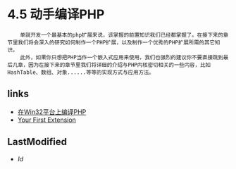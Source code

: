 # 4.5 动手编译PHP 


		单就开发一个最基本的php扩展来说，该掌握的前置知识我们已经都掌握了。在接下来的章节里我们将会深入的研究如何制作一个PHP扩展，以及制作一个优秀的PHP扩展所需的其它知识。
		此外，如果你只想把PHP当作一个嵌入式应用来使用，我们也强烈的建议你不要直接跳到最后几章，因为在接下来的章节里我们将详细的介绍与PHP内核密切相关的一些内容，比如HashTable、数组、对象......等等的实现方式与应用方法。



## links
   * [在Win32平台上编译PHP](<4.4.md>)
   * [Your First Extension](<5.md>)

## LastModified 
   * $Id$
